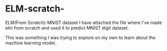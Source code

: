 # ELM-scratch-
ELM(From Scratch)-MNIST dataset
I have attached the file where I've made elm from scratch and used it to predict MNIST digit dataset. 

This was something I was trying to explore on my own to learn about the machine learning model.
